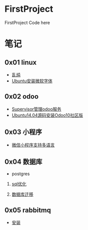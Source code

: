 # FirstProject
FirstProject Code here


# 笔记

## 0x01 linux

- [乱炖](notebook/linux/乱炖.md)
- [Ubuntu安装微软字体](notebook/linux/Ubuntu安装微软字体.md)


## 0x02 odoo

- [Supervisor管理odoo服务](notebook/odoo/Supervisor管理odoo服务.md)
- [Ubuntu14.04源码安装Odoo10社区版](notebook/odoo/Ubuntu14.04源码安装Odoo10社区版.md)


## 0x03 小程序

- [微信小程序支持多语言](notebook/weapp/微信小程序支持多语言.md)

## 0x04 数据库

- postgres
 1. [sql优化](notebook/database/sql优化.md)
 
 2. [数据库迁移](notebook/database/postgres/数据库迁移.md)

## 0x05 rabbitmq


- [安装](notebook/rabbitmq/安装mq.md)
 
